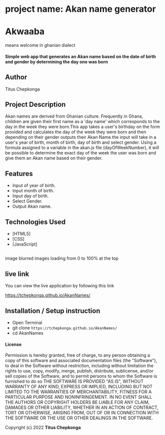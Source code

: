 # project name: Akan name generator

# Akwaaba
means welcome in ghanian dialect
#### Simple web app that generates an Akan name based on the date of birth and gender by determining the day one was born
## Author
Titus Chepkonga

## Project Description
Akan names are derived from Ghanian culture. Frequently in Ghana, children are given their first name as a 'day name' which corresponds to the day in the week they were born.This app takes a user's birthday on the form provided and calculates the day of the week they were born and then depending on their gender outputs their Akan Name.the input  will take in a user's year of birth, month of birth, day of birth and select gender. Using a formula assigned to a variable in the akan.js file (dayOfWeekNumber), it will be possible to determine the exact day of the week the user was born and give them an Akan name based on their gender.

## Features
* Input of year of birth.
* Input month of birth.
* Input day of birth.
* Select Gender.
* Output Akan name.


## Technologies Used
* [HTML5]
* [CSS]
* [JavaScript]
##
image blurred images loading from 0 to 100% at the top

## live link
You can view the live application by following this link

https://tchepkonga.github.io/AkanNames/


## Installation / Setup instruction
* Open Terminal 
* git clone ``https://tchepkonga.github.io/AkanNames/``
* cd AkanNames

####  License
Permission is hereby granted, free of charge, to any person obtaining a copy
of this software and associated documentation files (the "Software"), to deal
in the Software without restriction, including without limitation the rights
to use, copy, modify, merge, publish, distribute, sublicense, and/or sell
copies of the Software, and to permit persons to whom the Software is
furnished to do so
THE SOFTWARE IS PROVIDED "AS IS", WITHOUT WARRANTY OF ANY KIND, EXPRESS OR
IMPLIED, INCLUDING BUT NOT LIMITED TO THE WARRANTIES OF MERCHANTABILITY,
FITNESS FOR A PARTICULAR PURPOSE AND NONINFRINGEMENT. IN NO EVENT SHALL THE
AUTHORS OR COPYRIGHT HOLDERS BE LIABLE FOR ANY CLAIM, DAMAGES OR OTHER
LIABILITY, WHETHER IN AN ACTION OF CONTRACT, TORT OR OTHERWISE, ARISING FROM,
OUT OF OR IN CONNECTION WITH THE SOFTWARE OR THE USE OR OTHER DEALINGS IN
THE SOFTWARE.

Copyright (c) 2022 **Titus Chepkonga**